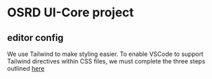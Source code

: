 # OSRD UI-Core project

## editor config

We use Tailwind to make styling easier. To enable VSCode to support Tailwind directives within CSS
files, we must complete the three steps outlined
[here](https://github.com/tailwindlabs/tailwindcss/discussions/5258#discussioncomment-1979394)
